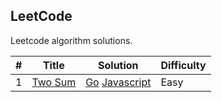 LeetCode
---
Leetcode algorithm solutions.

| # | Title | Solution | Difficulty |
|---| ----- | -------- | ---------- |
|1|[Two Sum](https://leetcode.com/problems/two-sum/)| [Go](./algorithms/twoSum/twoSum.go) [Javascript](./algorithms/twoSum/twoSum.js)|Easy|
